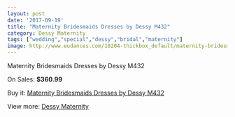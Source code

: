 ```yaml
---
layout: post
date: '2017-09-19'
title: "Maternity Bridesmaids Dresses by Dessy M432"
category: Dessy Maternity
tags: ["wedding","special","dessy","bridal","maternity"]
image: http://www.eudances.com/18204-thickbox_default/maternity-bridesmaids-dresses-by-dessy-m432.jpg
---
```

Maternity Bridesmaids Dresses by Dessy M432

On Sales: **$360.99**
<a href="https://www.eudances.com/en/dessy-maternity/5322-maternity-bridesmaids-dresses-by-dessy-m432.html"><amp-img layout="responsive" width="600" height="600" src="//www.eudances.com/18204-thickbox_default/maternity-bridesmaids-dresses-by-dessy-m432.jpg" alt="Maternity Bridesmaids Dresses by Dessy M432 0" /></a>
<a href="https://www.eudances.com/en/dessy-maternity/5322-maternity-bridesmaids-dresses-by-dessy-m432.html"><amp-img layout="responsive" width="600" height="600" src="//www.eudances.com/18205-thickbox_default/maternity-bridesmaids-dresses-by-dessy-m432.jpg" alt="Maternity Bridesmaids Dresses by Dessy M432 1" /></a>

Buy it: [Maternity Bridesmaids Dresses by Dessy M432](https://www.eudances.com/en/dessy-maternity/5322-maternity-bridesmaids-dresses-by-dessy-m432.html "Maternity Bridesmaids Dresses by Dessy M432")

View more: [Dessy Maternity](https://www.eudances.com/en/95-dessy-maternity "Dessy Maternity")